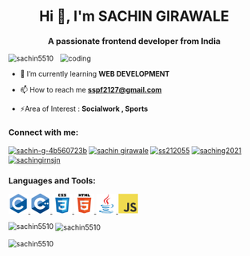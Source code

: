 <h1 align="center">Hi 👋, I'm SACHIN GIRAWALE</h1>
<h3 align="center">A passionate frontend developer from India</h3>
<img align="right" alt="coding" width="400" src="https://spaces-asianatimes.sgp1.digitaloceanspaces.com/2022/01/fa7b4bdc3b2f73e749e5c2c646d4ae13.gif">

<p align="left"> <img src="https://komarev.com/ghpvc/?username=sachin5510&label=Profile%20views&color=0e75b6&style=flat" alt="sachin5510" /> </p>

- 🌱 I’m currently learning **WEB DEVELOPMENT**

- 📫 How to reach me **sspf2127@gmail.com**

- ⚡Area of Interest :  **Socialwork , Sports**

<h3 align="left">Connect with me:</h3>
<p align="left">
<a href="https://linkedin.com/in/sachin-g-4b560723b" target="blank"><img align="center" src="https://raw.githubusercontent.com/rahuldkjain/github-profile-readme-generator/master/src/images/icons/Social/linked-in-alt.svg" alt="sachin-g-4b560723b" height="30" width="40" /></a>
<a href="https://fb.com/sachin girawale" target="blank"><img align="center" src="https://raw.githubusercontent.com/rahuldkjain/github-profile-readme-generator/master/src/images/icons/Social/facebook.svg" alt="sachin girawale" height="30" width="40" /></a>
<a href="https://instagram.com/ss212055" target="blank"><img align="center" src="https://raw.githubusercontent.com/rahuldkjain/github-profile-readme-generator/master/src/images/icons/Social/instagram.svg" alt="ss212055" height="30" width="40" /></a>
<a href="https://www.leetcode.com/saching2021" target="blank"><img align="center" src="https://raw.githubusercontent.com/rahuldkjain/github-profile-readme-generator/master/src/images/icons/Social/leet-code.svg" alt="saching2021" height="30" width="40" /></a>
<a href="https://auth.geeksforgeeks.org/user/sachingirnsjn" target="blank"><img align="center" src="https://raw.githubusercontent.com/rahuldkjain/github-profile-readme-generator/master/src/images/icons/Social/geeks-for-geeks.svg" alt="sachingirnsjn" height="30" width="40" /></a>
</p>

<h3 align="left">Languages and Tools:</h3>
<p align="left"> <a href="https://www.cprogramming.com/" target="_blank" rel="noreferrer"> <img src="https://raw.githubusercontent.com/devicons/devicon/master/icons/c/c-original.svg" alt="c" width="40" height="40"/> </a> <a href="https://www.w3schools.com/cpp/" target="_blank" rel="noreferrer"> <img src="https://raw.githubusercontent.com/devicons/devicon/master/icons/cplusplus/cplusplus-original.svg" alt="cplusplus" width="40" height="40"/> </a> <a href="https://www.w3schools.com/css/" target="_blank" rel="noreferrer"> <img src="https://raw.githubusercontent.com/devicons/devicon/master/icons/css3/css3-original-wordmark.svg" alt="css3" width="40" height="40"/> </a> <a href="https://www.w3.org/html/" target="_blank" rel="noreferrer"> <img src="https://raw.githubusercontent.com/devicons/devicon/master/icons/html5/html5-original-wordmark.svg" alt="html5" width="40" height="40"/> </a> <a href="https://www.java.com" target="_blank" rel="noreferrer"> <img src="https://raw.githubusercontent.com/devicons/devicon/master/icons/java/java-original.svg" alt="java" width="40" height="40"/> </a> <a href="https://developer.mozilla.org/en-US/docs/Web/JavaScript" target="_blank" rel="noreferrer"> <img src="https://raw.githubusercontent.com/devicons/devicon/master/icons/javascript/javascript-original.svg" alt="javascript" width="40" height="40"/> </a> </p>

<p><img align="left" src="https://github-readme-stats.vercel.app/api/top-langs?username=sachin5510&show_icons=true&locale=en&layout=compact" alt="sachin5510" /></p>

<p>&nbsp;<img align="center" src="https://github-readme-stats.vercel.app/api?username=sachin5510&show_icons=true&locale=en" alt="sachin5510" /></p>

<p><img align="center" src="https://github-readme-streak-stats.herokuapp.com/?user=sachin5510&" alt="sachin5510" /></p>
